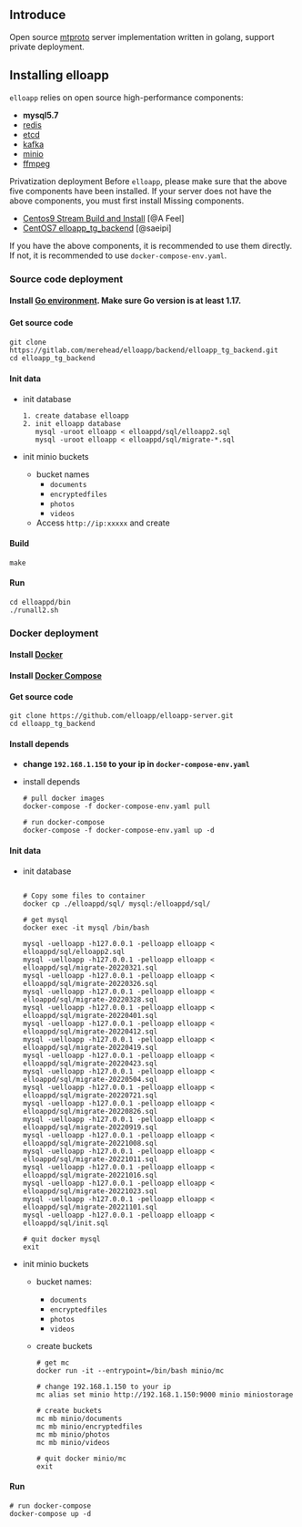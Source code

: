 ## Introduce
Open source [mtproto](https://core.telegram.org/mtproto) server implementation written in golang, support private deployment.

## Installing elloapp 
`elloapp` relies on open source high-performance components: 

- **mysql5.7**
- [redis](https://redis.io/)
- [etcd](https://etcd.io/)
- [kafka](https://kafka.apache.org/quickstart)
- [minio](https://docs.min.io/docs/minio-quickstart-guide.html#GNU/Linux)
- [ffmpeg](https://www.johnvansickle.com/ffmpeg/)

Privatization deployment Before `elloapp`, please make sure that the above five components have been installed. If your server does not have the above components, you must first install Missing components. 

- [Centos9 Stream Build and Install](docs/install-centos-9.md) [@A Feel]
- [CentOS7 elloapp_tg_backend](docs/install-centos-7.md) [@saeipi]

If you have the above components, it is recommended to use them directly. If not, it is recommended to use `docker-compose-env.yaml`.


### Source code deployment
#### Install [Go environment](https://go.dev/doc/install). Make sure Go version is at least 1.17.


#### Get source code　

```
git clone https://gitlab.com/merehead/elloapp/backend/elloapp_tg_backend.git
cd elloapp_tg_backend
```

#### Init data
- init database

	```
	1. create database elloapp
	2. init elloapp database
	   mysql -uroot elloapp < elloappd/sql/elloapp2.sql
	   mysql -uroot elloapp < elloappd/sql/migrate-*.sql
	```

- init minio buckets
	- bucket names
	  - `documents`
	  - `encryptedfiles`
	  - `photos`
	  - `videos`
	- Access `http://ip:xxxxx` and create


#### Build
	
```
make
```

#### Run

```
cd elloappd/bin
./runall2.sh
```

### Docker deployment
#### Install [Docker](https://docs.docker.com/get-docker/)

#### Install [Docker Compose](https://docs.docker.com/compose/install/)

#### Get source code

```
git clone https://github.com/elloapp/elloapp-server.git
cd elloapp_tg_backend
```

#### Install depends
- **change `192.168.1.150` to your ip in `docker-compose-env.yaml`**
- install depends

  ```
  # pull docker images
  docker-compose -f docker-compose-env.yaml pull
  
  # run docker-compose
  docker-compose -f docker-compose-env.yaml up -d
  ```
  
#### Init data
- init database

  ```

  # Copy some files to container
  docker cp ./elloappd/sql/ mysql:/elloappd/sql/

  # get mysql
  docker exec -it mysql /bin/bash
  
  mysql -uelloapp -h127.0.0.1 -pelloapp elloapp < elloappd/sql/elloapp2.sql
  mysql -uelloapp -h127.0.0.1 -pelloapp elloapp < elloappd/sql/migrate-20220321.sql
  mysql -uelloapp -h127.0.0.1 -pelloapp elloapp < elloappd/sql/migrate-20220326.sql
  mysql -uelloapp -h127.0.0.1 -pelloapp elloapp < elloappd/sql/migrate-20220328.sql
  mysql -uelloapp -h127.0.0.1 -pelloapp elloapp < elloappd/sql/migrate-20220401.sql
  mysql -uelloapp -h127.0.0.1 -pelloapp elloapp < elloappd/sql/migrate-20220412.sql
  mysql -uelloapp -h127.0.0.1 -pelloapp elloapp < elloappd/sql/migrate-20220419.sql
  mysql -uelloapp -h127.0.0.1 -pelloapp elloapp < elloappd/sql/migrate-20220423.sql
  mysql -uelloapp -h127.0.0.1 -pelloapp elloapp < elloappd/sql/migrate-20220504.sql
  mysql -uelloapp -h127.0.0.1 -pelloapp elloapp < elloappd/sql/migrate-20220721.sql
  mysql -uelloapp -h127.0.0.1 -pelloapp elloapp < elloappd/sql/migrate-20220826.sql
  mysql -uelloapp -h127.0.0.1 -pelloapp elloapp < elloappd/sql/migrate-20220919.sql
  mysql -uelloapp -h127.0.0.1 -pelloapp elloapp < elloappd/sql/migrate-20221008.sql
  mysql -uelloapp -h127.0.0.1 -pelloapp elloapp < elloappd/sql/migrate-20221011.sql
  mysql -uelloapp -h127.0.0.1 -pelloapp elloapp < elloappd/sql/migrate-20221016.sql
  mysql -uelloapp -h127.0.0.1 -pelloapp elloapp < elloappd/sql/migrate-20221023.sql
  mysql -uelloapp -h127.0.0.1 -pelloapp elloapp < elloappd/sql/migrate-20221101.sql
  mysql -uelloapp -h127.0.0.1 -pelloapp elloapp < elloappd/sql/init.sql
  
  # quit docker mysql
  exit
  ```

- init minio buckets
	- bucket names:
	  - `documents`
	  - `encryptedfiles`
	  - `photos`
	  - `videos`
	- create buckets
		
		```
		# get mc
		docker run -it --entrypoint=/bin/bash minio/mc
		   
		# change 192.168.1.150 to your ip    
		mc alias set minio http://192.168.1.150:9000 minio miniostorage
		
		# create buckets
		mc mb minio/documents
		mc mb minio/encryptedfiles
		mc mb minio/photos
		mc mb minio/videos
  
		# quit docker minio/mc
		exit
		```

#### Run

```  
# run docker-compose
docker-compose up -d
```
